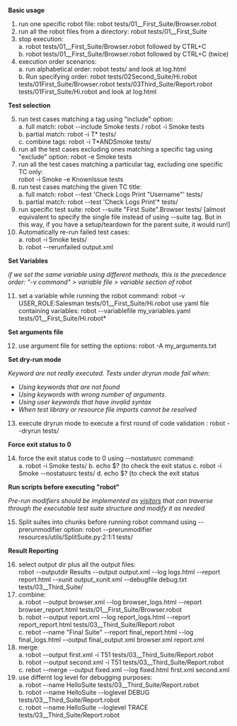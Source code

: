 **Basic usage**

1. run one specific robot file:  robot tests/01__First_Suite/Browser.robot
2. run all the robot files from a directory: 
 robot tests/01__First_Suite
3. stop execution:<br>
	a. robot tests/01__First_Suite/Browser.robot followed by CTRL+C <br>
	b. robot tests/01__First_Suite/Browser.robot followed by CTRL+C (twice) <br>
4. execution order scenarios:<br>
	a. run alphabetical order: robot tests/ and look at log.html <br>
	b. Run specifying order: robot tests/02Second_Suite/Hi.robot tests/01First_Suite/Browser.robot tests/03Third_Suite/Report.robot tests/01First_Suite/Hi.robot and look at log.html <br>

**Test selection**

5. run test cases matching a tag using "include" option:   <br> 
	a. full match: robot --include Smoke tests / robot -i Smoke tests<br>
	b. partial match: robot -i T*  tests/ <br>
	c. combine tags: robot -i T*ANDSmoke  tests/ <br>
6. run all the test cases excluding ones matching a specific tag using "exclude" option:   robot -e Smoke tests
7. run all the test cases matching a particular tag, excluding one specific TC only:  
robot -i Smoke -e KnownIssue tests
8. run test cases matching the given TC title: <br>
	a. full match:   robot --test 'Check Logs Print "Username"' tests/ <br>
	b. partial match:  robot --test 'Check Logs Print'*  tests/ <br>
9. run specific test suite: robot --suite "First Suite".Browser tests/ [almost equivalent to specify the single file instead of using --suite tag. But in this way, if you have a setup/teardown for the parent suite, it would run!] 
10. Automatically re-run failed test cases: <br>
	a. robot -i Smoke tests/ <br>
	b. robot --rerunfailed output.xml <br>

**Set Variables**

*if we set the same variable using different methods, this is the precedence order: "-v command" > variable file > variable section of robot*

11. set a variable while running the robot command:  robot -v USER_ROLE:Salesman tests/01__First_Suite/Hi.robot
use yaml file containing variables: robot --variablefile my_variables.yaml tests/01__First_Suite/Hi.robot*

**Set arguments file**

12. use argument file for setting the options: robot -A my_arguments.txt 

**Set dry-run mode**

*Keyword are not really executed. Tests under dryrun mode fail when:*<br>
- *Using keywords that are not found*<br>
- *Using keywords with wrong number of arguments*.<br>
- *Using user keywords that have invalid syntax*<br>
- *When test library or resource file imports cannot be resolved*<br>

13. execute dryrun mode to execute a first round of code validation : robot --dryrun tests/


**Force exit status to 0**

14. force the exit status code to 0 using --nostatusrc command: <br>
	a. robot -i Smoke  tests/
	b. echo $? (to check the exit status
	c. robot -i Smoke --nostatusrc tests/
	d. echo $? (to check the exit status

**Run scripts before executing "robot"**

*Pre-run modifiers should be implemented as [visitors](https://robot-framework.readthedocs.io/en/master/autodoc/robot.model.html#module-robot.model.visitor) that can traverse through the executable test suite structure and modify it as needed*

15. Split suites into chunks before running robot command using --prerunmodifier option: robot --prerunmodifier resources/utils/SplitSuite.py:2:1:1 tests/


**Result Reporting**

16. select output dir plus all the output files: <br>
    robot --outputdir Results --output output.xml --log logs.html --report report.html --xunit output_xunit.xml --debugfile debug.txt tests/03__Third_Suite/
17. combine:<br>
    a.  robot --output browser.xml --log browser_logs.html --report browser_report.html tests/01__First_Suite/Browser.robot<br>
    b.  robot --output report.xml --log report_logs.html --report report_report.html tests/03__Third_Suite/Report.robot <br>
    c.  rebot --name "Final Suite" --report final_report.html --log final_logs.html --output final_output.xml  browser.xml report.xml<br>
18. merge:<br>
    a.  robot --output first.xml -i T51 tests/03__Third_Suite/Report.robot<br>
    b.  robot --output second.xml -i T51 tests/03__Third_Suite/Report.robot <br>
    c.  rebot --merge --output fixed.xml --log fixed.html first.xml second.xml <br>
19. use differnt log level for debugging purposes:<br>
    a.  robot --name HelloSuite tests/03__Third_Suite/Report.robot<br>
    b.  robot --name HelloSuite --loglevel DEBUG tests/03__Third_Suite/Report.robot<br>
    c.  robot --name HelloSuite --loglevel TRACE tests/03__Third_Suite/Report.robot<br>
